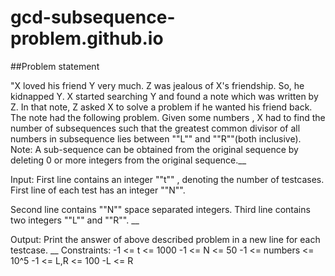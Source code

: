 # gcd-subsequence-problem.github.io

##Problem statement

"X loved his friend Y very much. Z was jealous of X's friendship. So, he kidnapped Y. X started searching Y and found a note which was written by Z. In that note, Z asked X to solve a problem if he wanted his friend back. The note had the following problem. Given some numbers , X had to find the number of subsequences such that the greatest common divisor of all numbers in subsequence lies between ""L"" and ""R""(both inclusive). Note: A sub-sequence can be obtained from the original sequence by deleting 0 or more integers from the original sequence.__

Input:
First line contains an integer ""t"" , denoting the number of testcases. First line of each test has an integer ""N"". 

Second line contains ""N"" space separated integers. Third line contains two integers ""L"" and ""R"".
__

Output:
Print the answer of above described problem in a new line for each testcase.
__
Constraints:
-1 <= t <= 1000
-1 <= N <= 50
-1 <= numbers <= 10^5
-1 <= L,R <= 100
-L <= R
